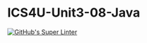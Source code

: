 # ICS4U-Unit3-08-Java
[![GitHub's Super Linter](https://github.com/Roman-Cernetchi/ICS4U-Unit3-08-Java/workflows/GitHub's%20Super%20Linter/badge.svg)](https://github.com/Roman-Cernetchi/ICS4U-Unit3-08-Java/actions)
